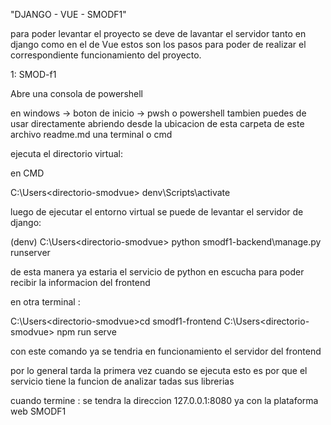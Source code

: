 "DJANGO - VUE - SMODF1" 


para poder levantar el proyecto se deve de lavantar el servidor tanto en django como en el de Vue 
estos son los pasos para poder de realizar el correspondiente funcionamiento del proyecto. 

1: SMOD-f1 

Abre una consola de powershell 

en windows -> boton de inicio -> pwsh o powershell 
tambien puedes de usar directamente abriendo desde la ubicacion de esta carpeta de este archivo readme.md
una terminal o cmd 

ejecuta el directorio virtual: 

en CMD 

 C:\Users\<directorio-smodvue> denv\Scripts\activate 
 
 
luego de ejecutar el entorno virtual se puede de levantar el servidor de django: 


(denv) C:\Users\<directorio-smodvue> python smodf1-backend\manage.py runserver

de esta manera ya estaria el servicio de python en escucha para poder recibir la informacion del frontend


en otra terminal : 

C:\Users\<directorio-smodvue>cd smodf1-frontend
C:\Users\<directorio-smodvue> npm run serve

con este comando ya se tendria en funcionamiento el servidor del frontend 

por lo general tarda la primera vez cuando se ejecuta esto es por que el servicio tiene
la funcion de analizar tadas sus librerias 

cuando termine : se tendra la direccion 127.0.0.1:8080 
ya con la plataforma web SMODF1




